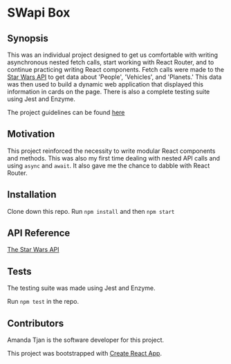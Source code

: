 # SWapi Box

## Synopsis

This was an individual project designed to get us comfortable with writing asynchronous nested fetch calls, start working with React Router, and to continue practicing writing React components. Fetch calls were made to the [Star Wars API](https://swapi.co/documentation) to get data about 'People', 'Vehicles', and 'Planets.' This data was then used to build a dynamic web application that displayed this information in cards on the page. There is also a complete testing suite using Jest and Enzyme.

The project guidelines can be found [here](http://frontend.turing.io/projects/swapi-box.html)

## Motivation

This project reinforced the necessity to write modular React components and methods. This was also my first time dealing with nested API calls and using `async` and `await`. It also gave me the chance to dabble with React Router. 

## Installation

Clone down this repo.
Run `npm install` and then `npm start`

## API Reference

[The Star Wars API](https://swapi.co/documentation)

## Tests

The testing suite was made using Jest and Enzyme.

Run `npm test` in the repo. 

## Contributors

Amanda Tjan is the software developer for this project.


This project was bootstrapped with [Create React App](https://github.com/facebookincubator/create-react-app).
